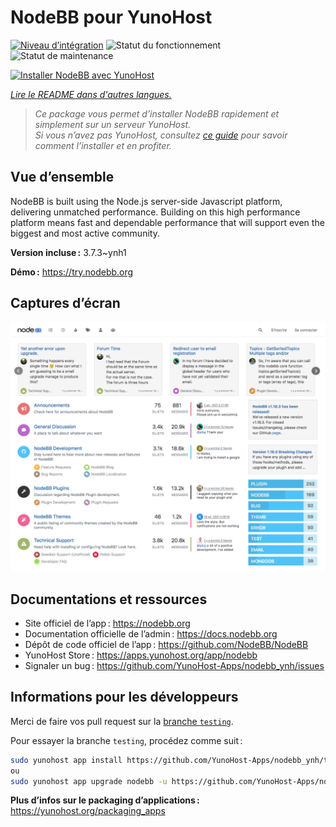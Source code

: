 <!--
Nota bene : ce README est automatiquement généré par <https://github.com/YunoHost/apps/tree/master/tools/readme_generator>
Il NE doit PAS être modifié à la main.
-->

# NodeBB pour YunoHost

[![Niveau d’intégration](https://dash.yunohost.org/integration/nodebb.svg)](https://dash.yunohost.org/appci/app/nodebb) ![Statut du fonctionnement](https://ci-apps.yunohost.org/ci/badges/nodebb.status.svg) ![Statut de maintenance](https://ci-apps.yunohost.org/ci/badges/nodebb.maintain.svg)

[![Installer NodeBB avec YunoHost](https://install-app.yunohost.org/install-with-yunohost.svg)](https://install-app.yunohost.org/?app=nodebb)

*[Lire le README dans d'autres langues.](./ALL_README.md)*

> *Ce package vous permet d’installer NodeBB rapidement et simplement sur un serveur YunoHost.*  
> *Si vous n’avez pas YunoHost, consultez [ce guide](https://yunohost.org/install) pour savoir comment l’installer et en profiter.*

## Vue d’ensemble

NodeBB is built using the Node.js server-side Javascript platform, delivering unmatched performance.
Building on this high performance platform means fast and dependable performance that will support even the biggest and most active community.

**Version incluse :** 3.7.3~ynh1

**Démo :** <https://try.nodebb.org>

## Captures d’écran

![Capture d’écran de NodeBB](./doc/screenshots/screenshot.png)

## Documentations et ressources

- Site officiel de l’app : <https://nodebb.org>
- Documentation officielle de l’admin : <https://docs.nodebb.org>
- Dépôt de code officiel de l’app : <https://github.com/NodeBB/NodeBB>
- YunoHost Store : <https://apps.yunohost.org/app/nodebb>
- Signaler un bug : <https://github.com/YunoHost-Apps/nodebb_ynh/issues>

## Informations pour les développeurs

Merci de faire vos pull request sur la [branche `testing`](https://github.com/YunoHost-Apps/nodebb_ynh/tree/testing).

Pour essayer la branche `testing`, procédez comme suit :

```bash
sudo yunohost app install https://github.com/YunoHost-Apps/nodebb_ynh/tree/testing --debug
ou
sudo yunohost app upgrade nodebb -u https://github.com/YunoHost-Apps/nodebb_ynh/tree/testing --debug
```

**Plus d’infos sur le packaging d’applications :** <https://yunohost.org/packaging_apps>
